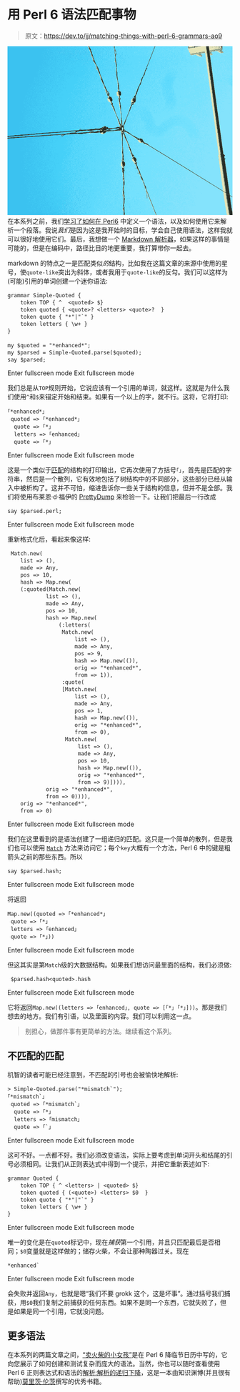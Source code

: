 # 用 Perl 6 语法匹配事物

> 原文：<https://dev.to/jj/matching-things-with-perl-6-grammars-ao9>

[![Wire asterisk](img/6255f5d21229c4e8a5f89c7608864d49.png)](https://res.cloudinary.com/practicaldev/image/fetch/s---Yyn7us0--/c_limit%2Cf_auto%2Cfl_progressive%2Cq_auto%2Cw_880/https://farm2.staticflickr.com/1252/1431171781_b202afca84_b_d.jpg) 
在本系列之前，我们[学习了如何在 Perl6](https://dev.to/jj/introduction-to-grammars-with-perl6-75e) 中定义一个语法，以及如何使用它来解析一个段落。我说*我们*是因为这是我开始时的目标，学会自己使用语法，这样我就可以很好地使用它们。最后，我想做一个 [Markdown 解析器](https://github.com/markdown-it/markdown-it)，如果这样的事情是可能的，但是在编码中，路径比目的地更重要，我打算带你一起去。

markdown 的特点之一是匹配类似*的*结构，比如我在这篇文章的来源中使用的星号，使`quote-like`突出为斜体，或者我用于`quote-like`的反勾。我们可以这样为(可能)引用的单词创建一个迷你语法:

```
grammar Simple-Quoted {
    token TOP { ^  <quoted> $}
    token quoted { <quote>? <letters> <quote>?  } 
    token quote { "*"|"`" }
    token letters { \w+ }
}

my $quoted = "*enhanced*";
my $parsed = Simple-Quoted.parse($quoted);
say $parsed; 
```

Enter fullscreen mode Exit fullscreen mode

我们总是从`TOP`规则开始，它说应该有一个引用的单词，就这样。这就是为什么我们使用`^`和`$`来锚定开始和结束。如果有一个以上的字，就不行。这将，它将打印:

```
｢*enhanced*｣
 quoted => ｢*enhanced*｣
  quote => ｢*｣
  letters => ｢enhanced｣
  quote => ｢*｣ 
```

Enter fullscreen mode Exit fullscreen mode

这是一个类似于[匹配](https://docs.perl6.org/type/Match)的结构的打印输出，它再次使用了方括号`｢｣`，首先是匹配的字符串，然后是一个散列，它有效地包括了树结构中的不同部分，这些部分已经从输入中被析构了。这并不可怕，缩进告诉你一些关于结构的信息，但并不是全部。我们将使用布莱恩·d·福伊的 [PrettyDump](http://perltricks.com/article/pretty-printing-perl-6/) 来检验一下。让我们把最后一行改成

```
say $parsed.perl; 
```

Enter fullscreen mode Exit fullscreen mode

重新格式化后，看起来像这样:

```
 Match.new(
    list => (),
    made => Any,
    pos => 10,
    hash => Map.new(
    (:quoted(Match.new(
            list => (),
            made => Any,
            pos => 10,
            hash => Map.new(
                (:letters(
                 Match.new(
                     list => (),
                     made => Any,
                     pos => 9,
                     hash => Map.new(()),
                     orig => "*enhanced*",
                     from => 1)),
                 :quote(
                 [Match.new(
                     list => (),
                     made => Any,
                     pos => 1,
                     hash => Map.new(()),
                     orig => "*enhanced*",
                     from => 0),
                  Match.new(
                      list => (),
                      made => Any,
                      pos => 10,
                      hash => Map.new(()),
                      orig => "*enhanced*",
                      from => 9)]))),
            orig => "*enhanced*",
            from => 0)))),
    orig => "*enhanced*",
    from => 0) 
```

Enter fullscreen mode Exit fullscreen mode

我们在这里看到的是语法创建了一组递归的匹配。这只是一个简单的散列，但是我们也可以使用 [`Match`](https://docs.perl6.org/type/Match) 方法来访问它；每个`key`大概有一个方法，Perl 6 中的键是粗箭头之前的那些东西。所以

```
say $parsed.hash; 
```

Enter fullscreen mode Exit fullscreen mode

将返回

```
Map.new((quoted => ｢*enhanced*｣
 quote => ｢*｣
 letters => ｢enhanced｣
 quote => ｢*｣)) 
```

Enter fullscreen mode Exit fullscreen mode

但这其实是第`Match`级的大数据结构。如果我们想访问最里面的结构，我们必须做:

```
 $parsed.hash<quoted>.hash 
```

Enter fullscreen mode Exit fullscreen mode

它将返回`Map.new((letters => ｢enhanced｣, quote => [｢*｣ ｢*｣]))`。那是我们想去的地方。我们有引语，以及里面的内容。我们可以利用这一点。

> 别担心，做那件事有更简单的方法。继续看这个系列。

## 不匹配的匹配

机智的读者可能已经注意到，不匹配的引号也会被愉快地解析:

```
> Simple-Quoted.parse("*mismatch`");
｢*mismatch`｣
 quoted => ｢*mismatch`｣
  quote => ｢*｣
  letters => ｢mismatch｣
  quote => ｢`｣ 
```

Enter fullscreen mode Exit fullscreen mode

这可不好。一点都不好。我们必须改变语法，实际上要考虑到单词开头和结尾的引号必须相同。让我们从正则表达式中得到一个提示，并把它重新表述如下:

```
grammar Quoted {
    token TOP { ^ <letters> | <quoted> $}
    token quoted { (<quote>) <letters> $0  } 
    token quote { "*"|"`" }
    token letters { \w+ }
} 
```

Enter fullscreen mode Exit fullscreen mode

唯一的变化是在`quoted`标记中，现在*捕获*第一个引用，并且只匹配最后是否相同；`$0`变量就是这样做的；储存火柴，不会让那种陶器过关。现在

```
*enhanced` 
```

Enter fullscreen mode Exit fullscreen mode

会失败并返回`Any`，也就是嗯“我们不要 grokk 这个，这是坏事”。通过括号我们捕获，用`$0`我们复制之前捕获的任何东西。如果不是同一个东西，它就失败了，但是如果是同一个引用，它就没问题。

## 更多语法

在本系列的两篇文章之间，[“卖火柴的小女孩”](https://perl6advent.wordpress.com/2017/12/14/day-14-the-little-match-girl-building-and-testing-big-grammars-in-perl-6/)是在 Perl 6 降临节日历中写的，它向您展示了如何创建和测试复杂而庞大的语法。当然，你也可以随时查看使用 Perl 6 正则表达式和语法的[解析:解析的递归下降](http://amzn.to/2B11zsN)，这是一本由知识渊博(并且很有帮助)[莫里茨·伦茨](https://github.com/moritz)撰写的优秀书籍。